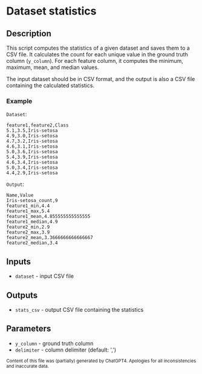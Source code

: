 # Dataset statistics
## Description
This script computes the statistics of a given dataset and saves them to a CSV file. It calculates the count for each unique value in the ground truth column (`y_column`). For each feature column, it computes the minimum, maximum, mean, and median values.

The input dataset should be in CSV format, and the output is also a CSV file containing the calculated statistics.

### Example
`Dataset`:
```csv
feature1,feature2,Class
5.1,3.5,Iris-setosa
4.9,3.0,Iris-setosa
4.7,3.2,Iris-setosa
4.6,3.1,Iris-setosa
5.0,3.6,Iris-setosa
5.4,3.9,Iris-setosa
4.6,3.4,Iris-setosa
5.0,3.4,Iris-setosa
4.4,2.9,Iris-setosa
```

`Output`:
```csv
Name,Value
Iris-setosa_count,9
feature1_min,4.4
feature1_max,5.4
feature1_mean,4.855555555555555
feature1_median,4.9
feature2_min,2.9
feature2_max,3.9
feature2_mean,3.3666666666666667
feature2_median,3.4
```
## Inputs
- `dataset` - input CSV file

## Outputs
- `stats_csv` - output CSV file containing the statistics

## Parameters
- `y_column` - ground truth column
- `delimiter` - column delimiter (default: ',')

<sub>Content of this file was (partially) generated by ChatGPT4. Apologies for all inconsistencies and inaccurate data.</sub>